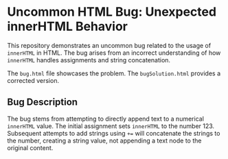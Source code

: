 # Uncommon HTML Bug: Unexpected innerHTML Behavior

This repository demonstrates an uncommon bug related to the usage of `innerHTML` in HTML.  The bug arises from an incorrect understanding of how `innerHTML` handles assignments and string concatenation.

The `bug.html` file showcases the problem.  The `bugSolution.html` provides a corrected version.

## Bug Description
The bug stems from attempting to directly append text to a numerical `innerHTML` value.  The initial assignment sets `innerHTML` to the number 123.  Subsequent attempts to add strings using `+=` will concatenate the strings to the number, creating a string value, not appending a text node to the original content.